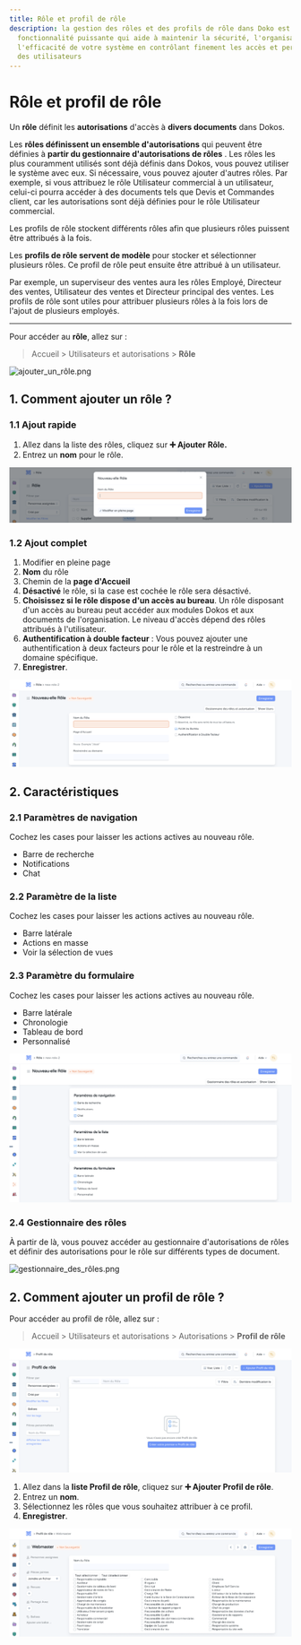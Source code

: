 ```yaml
---
title: Rôle et profil de rôle
description: la gestion des rôles et des profils de rôle dans Doko est une
  fonctionnalité puissante qui aide à maintenir la sécurité, l'organisation, et
  l'efficacité de votre système en contrôlant finement les accès et permissions
  des utilisateurs
---
```


# Rôle et profil de rôle

Un **rôle** définit les **autorisations** d'accès à **divers documents** dans Dokos.

Les **rôles définissent un ensemble d'autorisations** qui peuvent être définies à **partir du gestionnaire d'autorisations de rôles** . Les rôles les plus couramment utilisés sont déjà définis dans Dokos, vous pouvez utiliser le système avec eux. Si nécessaire, vous pouvez ajouter d'autres rôles.
Par exemple, si vous attribuez le rôle Utilisateur commercial à un utilisateur, celui-ci pourra accéder à des documents tels que Devis et Commandes client, car les autorisations sont déjà définies pour le rôle Utilisateur commercial.

Les profils de rôle stockent différents rôles afin que plusieurs rôles puissent être attribués à la fois.

Les **profils de rôle servent de modèle** pour stocker et sélectionner plusieurs rôles. Ce profil de rôle peut ensuite être attribué à un utilisateur.

Par exemple, un superviseur des ventes aura les rôles Employé, Directeur des ventes, Utilisateur des ventes et Directeur principal des ventes. Les profils de rôle sont utiles pour attribuer plusieurs rôles à la fois lors de l'ajout de plusieurs employés.

---

Pour accéder au **rôle**, allez sur :

> Accueil > Utilisateurs et autorisations > **Rôle**

![ajouter\_un\_rôle.png](/content/setup/role-ande-role-profile/ajouter_un_ro%CC%82le.png)

## 1. Comment ajouter un rôle ?

### 1.1 Ajout rapide

1. Allez dans la liste des rôles, cliquez sur **➕ Ajouter Rôle.**
2. Entrez un **nom** pour le rôle.

![ajout\_rapide.png](/content/setup/role-ande-role-profile/ajout_rapide.png)

### 1.2 Ajout complet

1. Modifier en pleine page
2. **Nom** du rôle
3. Chemin de la **page d'Accueil**
4. **Désactivé** le rôle, si la case est cochée le rôle sera désactivé.
5. **Choisissez si le rôle dispose d'un accès au bureau**. Un rôle disposant d'un accès au bureau peut accéder aux modules Dokos et aux documents de l'organisation. Le niveau d'accès dépend des rôles attribués à l'utilisateur.
6. **Authentification à double facteur** : Vous pouvez ajouter une authentification à deux facteurs pour le rôle et la restreindre à un domaine spécifique.
7. **Enregistrer**.

![création\_d'un\_rôle.png](/content/setup/role-ande-role-profile/cre%CC%81ation_d'un_ro%CC%82le.png)

## 2. Caractéristiques

### 2.1 Paramètres de navigation

Cochez les cases pour laisser les actions actives au nouveau rôle.

- Barre de recherche
- Notifications
- Chat

### 2.2 Paramètre de la liste

Cochez les cases pour laisser les actions actives au nouveau rôle.

- Barre latérale
- Actions en masse
- Voir la sélection de vues

### 2.3 Paramètre du formulaire

Cochez les cases pour laisser les actions actives au nouveau rôle.

- Barre latérale
- Chronologie
- Tableau de bord
- Personnalisé

![caractéristiques\_rôles.png](/content/setup/role-ande-role-profile/caracte%CC%81ristiques_ro%CC%82les.png)

### 2.4 Gestionnaire des rôles

À partir de là, vous pouvez accéder au gestionnaire d'autorisations de rôles et définir des autorisations pour le rôle sur différents types de document.

![gestionnaire\_des\_rôles.png](/content/setup/role-ande-role-profile/gestionnaire_des_ro%CC%82les.png)

## 2. Comment ajouter un profil de rôle ?

Pour accéder au profil de rôle, allez sur :

> Accueil > Utilisateurs et autorisations > Autorisations > **Profil de rôle**

![profil\_de\_rôle.png](/content/setup/role-ande-role-profile/profil_de_ro%CC%82le.png)

1. Allez dans la **liste Profil de rôle**, cliquez sur **➕ Ajouter Profil de rôle**.
2. Entrez un **nom**.
3. Sélectionnez les rôles que vous souhaitez attribuer à ce profil.
4. **Enregistrer**.

![type\_de\_profil.png](/content/setup/role-ande-role-profile/type_de_profil.png)
